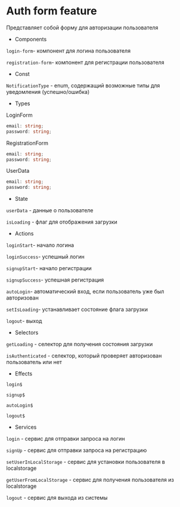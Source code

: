 # Auth form feature

Представляет собой форму для авторизации пользователя

- Components

`login-form`- компонент для логина пользователя

`registration-form`- компонент для регистрации пользователя

- Const

`NotificationType` - enum, содержащий возможные типы для уведомления (успешно/ошибка)

- Types

LoginForm 
```ts
email: string;
password: string;
```
RegistrationForm
```ts
email: string;
password: string;
```
UserData
```ts
email: string;
password: string;
```

- State

`userData` - данные о пользователе

`isLoading` - флаг для отображения загрузки

- Actions

`loginStart`- начало логина

`loginSuccess`- успешный логин

`signupStart`- начало регистрации

`signupSuccess`- успешная регистрация

`autoLogin`- автоматический вход, если пользователь уже был авторизован

`setIsLoading`- устанавливает состояние флага загрузки

`logout`- выход 

- Selectors

`getLoading` - селектор для получения состояния загрузки

`isAuthenticated` - селектор, который проверяет авторизован пользователь или нет

- Effects

`login$`

`signup$`

`autoLogin$`

`logout$`

- Services

`login` - сервис для отправки запроса на логин

`signUp` - сервис для отправки запроса на регистрацию

`setUserInLocalStorage` - сервис для установки пользователя в localstorage

`getUserFromLocalStorage` - сервис для получения пользователя из localstorage

`logout` - сервис для выхода из системы

